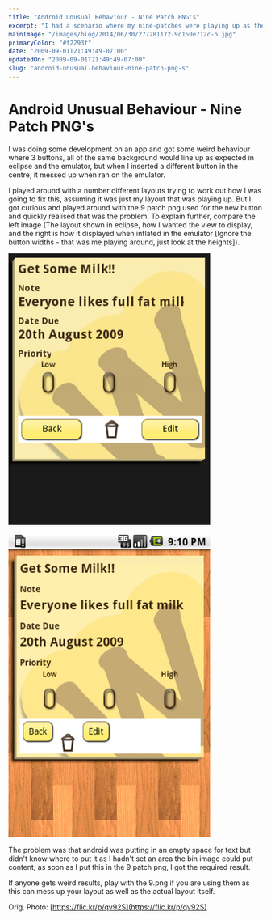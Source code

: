 ```yaml
---
title: "Android Unusual Behaviour - Nine Patch PNG's"
excerpt: "I had a scenario where my nine-patches were playing up as they didn't have an area for content."
mainImage: "/images/blog/2014/06/30/277281172-9c150e712c-o.jpg"
primaryColor: "#f2293f"
date: "2009-09-01T21:49:49-07:00"
updatedOn: "2009-09-01T21:49:49-07:00"
slug: "android-unusual-behaviour-nine-patch-png-s"
---
```


# Android Unusual Behaviour - Nine Patch PNG's 

I was doing some development on an app and got some weird behaviour where 3 buttons, all of the same background would line up as expected in eclipse and the emulator, but when I inserted a different button in the centre, it messed up when ran on the emulator.

I played around with a number different layouts trying to work out how I was going to fix this, assuming it was just my layout that was playing up. But I got curious and played around with the 9 patch png used for the new button and quickly realised that was the problem. To explain further, compare the left image (The layout shown in eclipse, how I wanted the view to display, and the right is how it displayed when inflated in the emulator [Ignore the button widths - that was me playing around, just look at the heights]). 

![Where-To-Do Button Eclipse](/images/blog/2009/09/Screenshot1.png "500")

![Where-To-Do Emulator Button](/images/blog/2009/09/device.png "500")

The problem was that android was putting in an empty space for text but didn't know where to put it as I hadn't set an area the bin image could put content, as soon as I put this in the 9 patch png, I got the required result.

If anyone gets weird results, play with the 9.png if you are using them as this can mess up your layout as well as the actual layout itself.

Orig. Photo: [https://flic.kr/p/qv92S](https://flic.kr/p/qv92S)